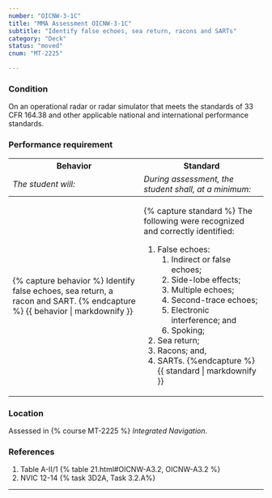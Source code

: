 ```yaml
---
number: "OICNW-3-1C"
title: "MMA Assessment OICNW-3-1C"
subtitle: "Identify false echoes, sea return, racons and SARTs"
category: "Deck"
status: "moved"
cnum: "MT-2225"

---
```

### Condition

On an operational radar or radar simulator that meets the standards of 33 CFR 164.38 and other applicable national and international performance standards.

### Performance requirement 

<table width='100%' class='Guidelines'>
 <thead>
 <tr>
     <th class='thirty'>Behavior</th>
     <th class='seventy'>Standard</th>
 </tr>
 <tr>
     <td><em>The student will:</em></td>
     <td><em>During assessment, the student shall, at a minimum:</em></td>
 </tr>
 </thead>
 <tbody>
 

<tr><td>

{% capture behavior %}
Identify false echoes, sea return, a racon and SART.
{% endcapture %}
{{ behavior | markdownify }}

</td><td>

{% capture standard %}
The following were recognized and correctly identified: 

1. False echoes:
   1. Indirect or false echoes;
    2. Side-lobe effects;
    3. Multiple echoes;
    4. Second-trace echoes;
    5. Electronic interference; and
    6. Spoking;
2. Sea return;
3. Racons; and,
4. SARTs.
{%endcapture %}
{{ standard | markdownify }}

</td></tr>



 </tbody>
 </table>

### Location

Assessed in  {% course  MT-2225 %}  *Integrated Navigation*.

### References

1.  Table A-II/1 {% table 21.html#OICNW-A3.2, OICNW-A3.2 %}
1.  NVIC 12-14 {% task 3D2A, Task 3.2.A%}

***

